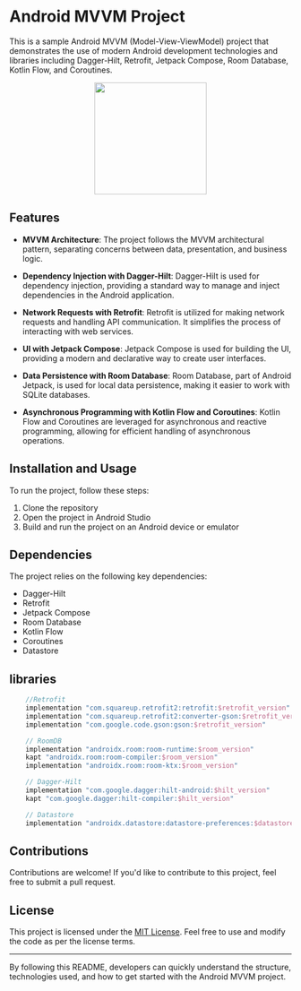 # Android MVVM Project

This is a sample Android MVVM (Model-View-ViewModel) project that demonstrates the use of modern Android development technologies and libraries including Dagger-Hilt, Retrofit, Jetpack Compose, Room Database, Kotlin Flow, and Coroutines.

<p align="center">
  <img src="https://developer.okta.com/assets-jekyll/blog/tutorial-kotlin-beginners-guide/kotlin-logo-social-21c8518b19eb96d96f35e0057bb92b7e1281a24820e0fa09e39c42f184bd7faa.png" width="200" />
</p>

## Features

- **MVVM Architecture**: The project follows the MVVM architectural pattern, separating concerns between data, presentation, and business logic.

- **Dependency Injection with Dagger-Hilt**: Dagger-Hilt is used for dependency injection, providing a standard way to manage and inject dependencies in the Android application.

- **Network Requests with Retrofit**: Retrofit is utilized for making network requests and handling API communication. It simplifies the process of interacting with web services.

- **UI with Jetpack Compose**: Jetpack Compose is used for building the UI, providing a modern and declarative way to create user interfaces.

- **Data Persistence with Room Database**: Room Database, part of Android Jetpack, is used for local data persistence, making it easier to work with SQLite databases.

- **Asynchronous Programming with Kotlin Flow and Coroutines**: Kotlin Flow and Coroutines are leveraged for asynchronous and reactive programming, allowing for efficient handling of asynchronous operations.

## Installation and Usage

To run the project, follow these steps:

1. Clone the repository
2. Open the project in Android Studio
3. Build and run the project on an Android device or emulator

## Dependencies

The project relies on the following key dependencies:

- Dagger-Hilt
- Retrofit
- Jetpack Compose
- Room Database
- Kotlin Flow
- Coroutines
- Datastore

## libraries
```Kotlin
    //Retrofit
    implementation "com.squareup.retrofit2:retrofit:$retrofit_version"
    implementation "com.squareup.retrofit2:converter-gson:$retrofit_version"
    implementation "com.google.code.gson:gson:$retrofit_version"

    // RoomDB
    implementation "androidx.room:room-runtime:$room_version"
    kapt "androidx.room:room-compiler:$room_version"
    implementation "androidx.room:room-ktx:$room_version"

    // Dagger-Hilt
    implementation "com.google.dagger:hilt-android:$hilt_version"
    kapt "com.google.dagger:hilt-compiler:$hilt_version"

    // Datastore
    implementation "androidx.datastore:datastore-preferences:$datastore_version"
```

## Contributions

Contributions are welcome! If you'd like to contribute to this project, feel free to submit a pull request.

## License

This project is licensed under the [MIT License](https://opensource.org/licenses/MIT). Feel free to use and modify the code as per the license terms.

---

By following this README, developers can quickly understand the structure, technologies used, and how to get started with the Android MVVM project.